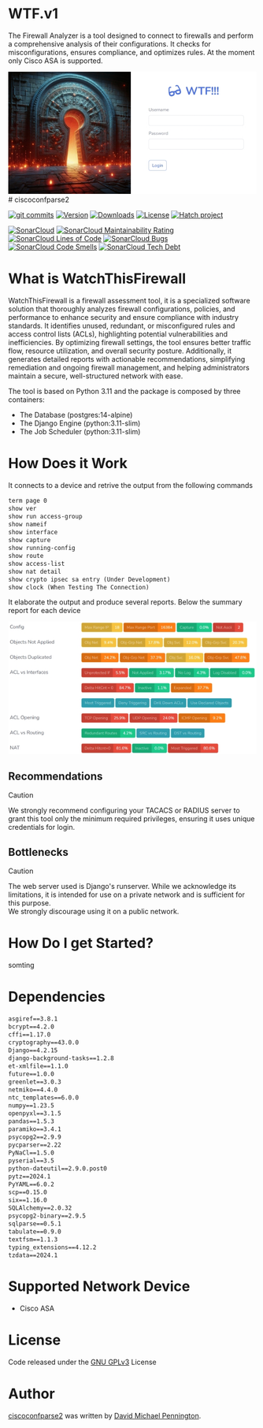 # WTF.v1
The Firewall Analyzer is a tool designed to connect to firewalls and perform a comprehensive analysis of their configurations. It checks for misconfigurations, ensures compliance, and optimizes rules. At the moment only Cisco ASA is supported.

<div align="center">
  <img src="IMAGES/login2.jpg" alt="Logo"/>
</div>
# ciscoconfparse2

[![git commits][41]][42] [![Version][2]][3] [![Downloads][6]][7] [![License][8]][9] [![Hatch project][68]][69]

[![SonarCloud][51]][52] [![SonarCloud Maintainability Rating][53]][54] [![SonarCloud Lines of Code][55]][56] [![SonarCloud Bugs][59]][60] [![SonarCloud Code Smells][57]][58] [![SonarCloud Tech Debt][61]][62]

# What is WatchThisFirewall
WatchThisFirewall is a firewall assessment tool, it is a specialized software solution that thoroughly analyzes firewall configurations, policies, and performance to enhance security and ensure compliance with industry standards. It identifies unused, redundant, or misconfigured rules and access control lists (ACLs), highlighting potential vulnerabilities and inefficiencies. By optimizing firewall settings, the tool ensures better traffic flow, resource utilization, and overall security posture. Additionally, it generates detailed reports with actionable recommendations, simplifying remediation and ongoing firewall management, and helping administrators maintain a secure, well-structured network with ease.  
  
The tool is based on Python 3.11 and the package is composed by three containers:
- The Database (postgres:14-alpine)
- The Django Engine (python:3.11-slim)
- The Job Scheduler (python:3.11-slim)


# How Does it Work
It connects to a device and retrive the output from the following commands
```
term page 0
show ver
show run access-group
show nameif
show interface
show capture
show running-config
show route
show access-list
show nat detail
show crypto ipsec sa entry (Under Development)
show clock (When Testing The Connection)
```

It elaborate the output and produce several reports. Below the summary report for each device
<div align="center">
  <img src="IMAGES/summary.jpg" alt="Summary"/>
</div>

## Recommendations
> [!CAUTION]
We strongly recommend configuring your TACACS or RADIUS server to grant this tool only the minimum required privileges, ensuring it uses unique credentials for login.

## Bottlenecks
> [!CAUTION]
The web server used is Django's runserver. While we acknowledge its limitations, it is intended for use on a private network and is sufficient for this purpose.  
We strongly discourage using it on a public network.

# How Do I get Started?
somting

# Dependencies
```
asgiref==3.8.1
bcrypt==4.2.0
cffi==1.17.0
cryptography==43.0.0
Django==4.2.15
django-background-tasks==1.2.8
et-xmlfile==1.1.0
future==1.0.0
greenlet==3.0.3
netmiko==4.4.0
ntc_templates==6.0.0
numpy==1.23.5
openpyxl==3.1.5
pandas==1.5.3
paramiko==3.4.1
psycopg2==2.9.9
pycparser==2.22
PyNaCl==1.5.0
pyserial==3.5
python-dateutil==2.9.0.post0
pytz==2024.1
PyYAML==6.0.2
scp==0.15.0
six==1.16.0
SQLAlchemy==2.0.32
psycopg2-binary==2.9.5
sqlparse==0.5.1
tabulate==0.9.0
textfsm==1.1.3
typing_extensions==4.12.2
tzdata==2024.1
```
# Supported Network Device
- Cisco ASA
# License
Code released under the [GNU GPLv3](https://github.com/WatchThisFirewall/WTF.v1/blob/main/LICENSE) License
# Author
[ciscoconfparse2][3] was written by [David Michael Pennington][25].



  [1]: https://github.com/mpenning/ciscoconfparse2/blob/main/.github/workflows/tests.yml
  [2]: https://img.shields.io/pypi/v/ciscoconfparse2.svg
  [3]: https://pypi.python.org/pypi/ciscoconfparse2/
  [4]: https://github.com/mpenning/ciscoconfparse2/actions/workflows/tests.yml/badge.svg
  [5]: https://github.com/mpenning/ciscoconfparse2/actions/workflows/tests.yml
  [6]: https://pepy.tech/badge/ciscoconfparse2
  [7]: https://pepy.tech/project/ciscoconfparse2
  [8]: http://img.shields.io/badge/license-GPLv3-blue.svg
  [9]: https://www.gnu.org/copyleft/gpl.html
  [10]: https://www.python.org
  [11]: https://raw.githubusercontent.com/mpenning/ciscoconfparse/master/sphinx-doc/_static/ciscoconfparse_overview_75pct.png
  [12]: https://github.com/mpenning/ciscoconfparse2/blob/main/pyproject.toml
  [13]: https://github.com/mpenning/ciscoconfparse2/blob/master/configs/sample_01.junos
  [14]: https://github.com/mpenning/ciscoconfparse/issues/17
  [15]: http://www.pennington.net/py/ciscoconfparse2/
  [16]: http://pennington.net/tutorial/ciscoconfparse2/ccp_tutorial.html
  [17]: https://github.com/mpenning/ciscoconfparse2
  [18]: https://github.com/mpenning/ciscoconfparse/issues/117
  [19]: https://github.com/mpenning/ciscoconfparse/issues/13
  [20]: https://github.com/CrackerJackMack/
  [21]: http://www.gnu.org/licenses/gpl-3.0.html
  [22]: https://pypy.org
  [23]: https://networkengineering.stackexchange.com/
  [24]: https://github.com/mpenning/ciscoconfparse2/issues/new/choose
  [25]: https://github.com/mpenning
  [26]: https://github.com/muir
  [27]: https://www.cisco.com/
  [28]: https://www.cisco.com/go/support
  [29]: https://www.cymru.com/Documents/secure-ios-template.html
  [30]: https://team-cymru.com/company/
  [31]: http://www.cisco.com/c/en/us/support/docs/ip/access-lists/13608-21.html
  [32]: https://learn.cisecurity.org/benchmarks
  [33]: https://stackoverflow.com
  [34]: http://stackoverflow.com/questions/ask
  [35]: https://www.reddit.com/r/Cisco/
  [36]: https://www.reddit.com/r/networking
  [37]: https://snyk.io/advisor/python/ciscoconfparse2/badge.svg
  [38]: https://snyk.io/advisor/python/ciscoconfparse2
  [39]: https://www.reddit.com/r/Python/
  [41]: https://img.shields.io/github/commit-activity/m/mpenning/ciscoconfparse2
  [42]: https://img.shields.io/github/commit-activity/m/mpenning/ciscoconfparse2
  [43]: https://www.codefactor.io/Content/badges/B.svg
  [44]: https://www.codefactor.io/repository/github/mpenning/ciscoconfparse2/
  [45]: https://fossa.com/blog/open-source-software-licenses-101-gpl-v3/
  [46]: https://app.codacy.com/project/badge/Grade/4774ebb0292d4e1d9dc30bf263d9df14
  [47]: https://app.codacy.com/gh/mpenning/ciscoconfparse2/dashboard
  [48]: https://commitizen-tools.github.io/commitizen/
  [49]: https://semver.org/
  [50]: https://www.conventionalcommits.org/en/v1.0.0/
  [51]: https://sonarcloud.io/api/project_badges/measure?project=mpenning_ciscoconfparse2&metric=alert_status
  [52]: https://sonarcloud.io/summary/new_code?id=mpenning_ciscoconfparse2
  [53]: https://sonarcloud.io/api/project_badges/measure?project=mpenning_ciscoconfparse2&metric=sqale_rating
  [54]: https://sonarcloud.io/summary/new_code?id=mpenning_ciscoconfparse2
  [55]: https://sonarcloud.io/api/project_badges/measure?project=mpenning_ciscoconfparse2&metric=ncloc
  [56]: https://sonarcloud.io/summary/new_code?id=mpenning_ciscoconfparse2
  [57]: https://sonarcloud.io/api/project_badges/measure?project=mpenning_ciscoconfparse2&metric=code_smells
  [58]: https://sonarcloud.io/summary/new_code?id=mpenning_ciscoconfparse2
  [59]: https://sonarcloud.io/api/project_badges/measure?project=mpenning_ciscoconfparse2&metric=bugs
  [60]: https://sonarcloud.io/summary/new_code?id=mpenning_ciscoconfparse2
  [61]: https://sonarcloud.io/api/project_badges/measure?project=mpenning_ciscoconfparse2&metric=sqale_index
  [62]: https://sonarcloud.io/summary/new_code?id=mpenning_ciscoconfparse2
  [63]: https://docs.pytest.org/en/
  [64]: https://github.com/mpenning/ciscoconfparse
  [65]: https://pypi.org/project/ciscoconfparse/1.9.41/
  [66]: https://raw.githubusercontent.com/mpenning/ciscoconfparse2/main/sphinx-doc/_static/ciscoconfparse_logo_bw_01.png
  [67]: http://www.pennington.net/py/ciscoconfparse2/cli.html
  [68]: https://img.shields.io/badge/%F0%9F%A5%9A-Hatch-4051b5.svg
  [69]: https://github.com/pypa/hatch
  [70]: http://www.pennington.net/py/ciscoconfparse2/examples.html
